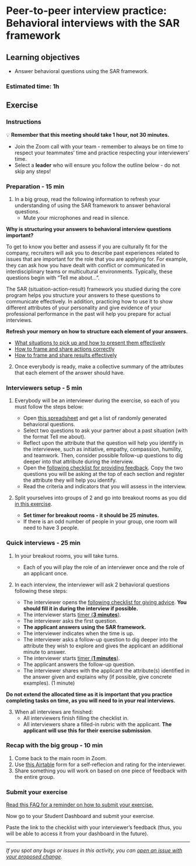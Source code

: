 # Peer-to-peer interview practice: Behavioral interviews with the SAR framework

## Learning objectives

- Answer behavioral questions using the SAR framework.

### Estimated time: 1h

## Exercise

### Instructions

💡 **Remember that this meeting should take 1 hour, not 30 minutes.**

- Join the Zoom call with your team - remember to always be on time to respect your teammates’ time and practice respecting your interviewers’ time.
- Select a **leader** who will ensure you follow the outline below - do not skip any steps!

### Preparation - 15 min

1. In a big group, read the following information to refresh your understanding of using the SAR framework to answer behavioral questions.
   - Mute your microphones and read in silence.

**Why is structuring your answers to behavioral interview questions important?**

To get to know you better and assess if you are culturally fit for the company, recruiters will ask you to describe past experiences related to issues that are important for the role that you are applying for. For example, they can ask how you have dealt with conflict or communicated in interdisciplinary teams or multicultural environments. Typically, these questions begin with “Tell me about…”.

The SAR (situation-action-result) framework you studied during the core program helps you structure your answers to these questions to communicate effectively. In addition, practicing how to use it to show different attributes of your personality and give evidence of your professional performance in the past will help you prepare for actual interviews.

**Refresh your memory on how to structure each element of your answers.**

- [What situations to pick up and how to present them effectively](https://github.com/matovu-farid/curriculum-professional-skills/blob/main/interview-prep/what-situations%20-to-pick-up-and-how-to-present-them-effectively.md)
- [How to frame and share actions correctly](https://github.com/matovu-farid/curriculum-professional-skills/blob/main/interview-prep/how-to-frame-and-share-actions-correctly.md)
- [How to frame and share results effectively](https://github.com/matovu-farid/curriculum-professional-skills/blob/main/interview-prep/how-to-frame-and-share-results-effectively.md)

2. Once everybody is ready, make a collective summary of the attributes that each element of the answer should have.

### Interviewers setup - 5 min

1. Everybody will be an interviewer during the exercise, so each of you must follow the steps below:

   - Open [this spreadsheet](https://docs.google.com/spreadsheets/d/1pJ8BIhi39iYl6k498xqdAR_TfZhotunao2CTqF6L6Rs/edit#gid=2041017957) and get a list of randomly generated behavioral questions.
   - Select two questions to ask your partner about a past situation (with the format Tell me about).
   - Reflect upon the attribute that the question will help you identify in the interviewee, such as initiative, empathy, compassion, humility, and teamwork. Then, consider possible follow-up questions to dig deeper into that attribute during the interview.
   - Open the [following checklist for providing feedback](https://docs.google.com/document/d/16-ksqgYN4KX21DEfk46zib5OY8KnDOYRtPPviLGtes8/edit#heading=h.za7e1fwup8u). Copy the two questions you will be asking at the top of each section and register the attribute they will help you identify.
   - Read the criteria and indicators that you will assess in the interview.

2. Split yourselves into groups of 2 and go into breakout rooms as you did [in this exercise](https://github.com/matovu-farid/curriculum-professional-skills/blob/main/job-search/job-searching-morning-session-using-breakout-rooms-for-interview-practice.md#what-are-breakout-rooms).
   - **Set timer for breakout rooms - it should be 25 minutes.**
   - If there is an odd number of people in your group, one room will need to have 3 people.

### Quick interviews - 25 min

1. In your breakout rooms, you will take turns.

   - Each of you will play the role of an interviewer once and the role of an applicant once.

2. In each interview, the interviewer will ask 2 behavioral questions following these steps:
   - The interviewer opens the [following checklist for giving advice](https://docs.google.com/document/d/16-ksqgYN4KX21DEfk46zib5OY8KnDOYRtPPviLGtes8/edit#heading=h.za7e1fwup8u). **You should fill it in during the interview if possible.**
   - The interviewer starts [timer (**3 minutes**)](https://vclock.com/timer/#countdown=00:03:00&enabled=0&seconds=180&title=Peer+interviews+practice&sound=xylophone&loop=1).
   - The interviewer asks the first question.
   - **The applicant answers using the SAR framework.**
   - The interviewer indicates when the time is up.
   - The interviewer asks a follow-up question to dig deeper into the attribute they wish to explore and gives the applicant an additional minute to answer.
   - The interviewer starts [timer (**1 minutes**)](https://vclock.com/timer/#countdown=00:01:00&enabled=0&seconds=60&title=Peer+interviews+practice&sound=xylophone&loop=1).
   - The applicant answers the follow-up question.
   - The interviewer shares with the applicant the attribute(s) identified in the answer given and explains why (if possible, give concrete examples). (1 minute)

**Do not extend the allocated time as it is important that you practice completing tasks on time, as you will need to in your real interviews.**

3. When all interviews are finished:
   - All interviewers finish filling the checklist in.
   - All interviewers share a filled-in rubric with the applicant. **The applicant will use this for their exercise submission**.

### Recap with the big group - 10 min

1. Come back to the main room in Zoom.
2. Use [this Airtable](https://airtable.com/shrclyLFtL6b5fMdT) form for a self-reflecion and rating for the interviewer.
3. Share something you will work on based on one piece of feedback with the entire group.

### Submit your exercise

[Read this FAQ for a reminder on how to submit your exercise.](https://microverse.zendesk.com/hc/en-us/articles/360061344234)

Now go to your Student Dashboard and submit your exercise.

Paste the link to the checklist with your interviewer’s feedback (thus, you will be able to access it from your dashboard in the future).

---

_If you spot any bugs or issues in this activity, you can [open an issue with your proposed change](https://github.com/microverseinc/curriculum-transversal-skills/blob/main/git-github/articles/open_issue.md)._
